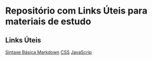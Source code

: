 # Repositório com Links Úteis para materiais de estudo
 
 ## Links Úteis
 [Sintaxe Básica Markdown](https://www.markdownguide.org/)
 [CSS](https://developer.mozilla.org/en-US/docs/Web/CSS)
 [JavaScrip](https://developer.mozilla.org/pt-BR/docs/Learn/JavaScript)
